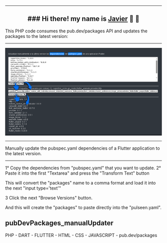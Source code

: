 <hr>

<h2 align="center">
### Hi there! my name is <a href="https://github.com/JahsoftWr">Javier</a> 👋 💬
</h2>
This PHP code consumes the pub.dev/packages API and updates the packages to the latest version:
<hr>
<span></span>
<img src="https://github.com/JahsoftWr/pubDevPackages_manualUpdater/blob/main/page.png">
<hr>

Manually update the pubspec.yaml dependencies of a Flutter application to the latest version.
<hr>

1° Copy the dependencies from "pubspec.yaml" that you want to update.
2° Paste it into the first "Textarea" and press the "Transform Text" button

This will convert the "packages" name to a comma format and load it into the next "input type='text'"

3 Click the next "Browse Versions" button.

And this will create the "packages" to paste directly into the "pulseen.yaml".

<h2 align="left">pubDevPackages_manualUpdater</h2>


PHP - DART - FLUTTER - HTML - CSS - JAVASCRIPT - pub.dev/packages